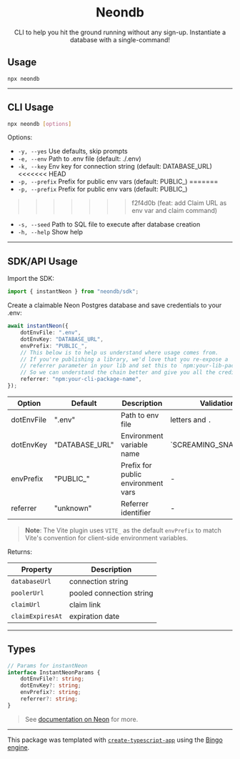 <h1 align="center">Neondb</h1>

<p align="center">CLI to help you hit the ground running without any sign-up. Instantiate a database with a single-command!</p>

## Usage

```shell
npx neondb
```

---

## CLI Usage

```sh
npx neondb [options]
```

Options:

-   `-y, --yes` Use defaults, skip prompts
-   `-e, --env` Path to .env file (default: ./.env)
-   `-k, --key` Env key for connection string (default: DATABASE_URL)
<<<<<<< HEAD
-   `-p, --prefix` Prefix for public env vars (default: PUBLIC_)
=======
-   `-p, --prefix` Prefix for public env vars (default: PUBLIC\_)
>>>>>>> f2f4d0b (feat: add Claim URL as env var and claim command)
-   `-s, --seed` Path to SQL file to execute after database creation
-   `-h, --help` Show help

---

## SDK/API Usage

Import the SDK:

```ts
import { instantNeon } from "neondb/sdk";
```

Create a claimable Neon Postgres database and save credentials to your .env:

```ts
await instantNeon({
	dotEnvFile: ".env",
	dotEnvKey: "DATABASE_URL",
	envPrefix: "PUBLIC_",
	// This below is to help us understand where usage comes from.
	// If you're publishing a library, we'd love that you re-expose a
	// referrer parameter in your lib and set this to `npm:your-lib-package-name|${referrer}`
	// So we can understand the chain better and give you all the credit you deserve!
	referrer: "npm:your-cli-package-name",
});
```

| Option     | Default        | Description                        | Validation            |
| ---------- | -------------- | ---------------------------------- | --------------------- |
| dotEnvFile | ".env"         | Path to env file                   | letters and `.`       |
| dotEnvKey  | "DATABASE_URL" | Environment variable name          | `SCREAMING_SNAKE_CASE |
| envPrefix  | "PUBLIC_"      | Prefix for public environment vars | -                     |
| referrer   | "unknown"      | Referrer identifier                | -                     |

> **Note**: The Vite plugin uses `VITE_` as the default `envPrefix` to match Vite's convention for client-side environment variables.

Returns:

| Property         | Description              |
| ---------------- | ------------------------ |
| `databaseUrl`    | connection string        |
| `poolerUrl`      | pooled connection string |
| `claimUrl`       | claim link               |
| `claimExpiresAt` | expiration date          |

---

## Types

```ts
// Params for instantNeon
interface InstantNeonParams {
	dotEnvFile?: string;
	dotEnvKey?: string;
	envPrefix?: string;
	referrer?: string;
}
```

> See [documentation on Neon](https://neon.com/docs/reference/neon-launchpad) for more.

---

This package was templated with [`create-typescript-app`](https://github.com/JoshuaKGoldberg/create-typescript-app) using the [Bingo engine](https://create.bingo).

